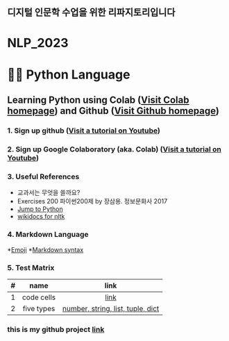 디지털 인문학 수업을 위한 리파지토리입니다
----

# NLP_2023

# 🐹🍦 **Python Language**

## **Learning Python** using **Colab** ([Visit Colab homepage](https://colab.research.google.com/?utm_source=scs-index)) and **Github** ([Visit Github homepage](https://github.com/))

### **1. Sign up github** ([Visit a tutorial on Youtube](https://www.youtube.com/watch?v=c-NikCpec7U))
### **2. Sign up Google Colaboratory** (aka. Colab) ([Visit a tutorial on Youtube](https://www.youtube.com/watch?v=2X_EU18OeYM))

### **3. Useful References**
- 교과서는 무엇을 쓸까요?
- Exercises 200 파이썬200제 by 장삼용. 정보문화사 2017
- [Jump to Python](https://wikidocs.net/book/1)
- [wikidocs for nltk](https://wikidocs.net/21667)

### **4. Markdown Language**
*[Emoji](https://gist.github.com/rxaviers/7360908)
*[Markdown syntax](https://www.markdownguide.org/basic-syntax/)

### **5. Test Matrix**

| # | name | link |
|:--:|:--:|:--:|
| 1 | code cells| [link](https://github.com/LemonVein/NLP_2023/blob/main/1_CodeCells_Basic.ipynb) |
| 2 | five types | [number, string, list, tuple, dict](https://github.com/LemonVein/NLP_2023/blob/main/CodeCells_Basic__ipynb의_사본.ipynb) |

### **this is my github project [link](https://github.com/LemonVein/NLP_2023)**

